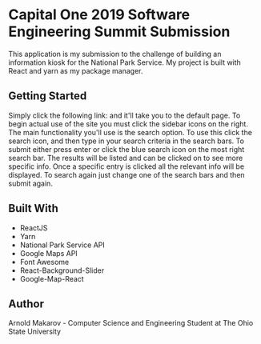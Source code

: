 # Capital One 2019 Software Engineering Summit Submission
This application is my submission to the challenge of building an information kiosk for the National Park Service. My project is built with React and yarn as my package manager.

## Getting Started
Simply click the following link: and it'll take you to the default page. To begin actual use of the site you must click the sidebar icons on the right. The main functionality you'll use is the search option. To use this click the search icon, and then type in your search criteria in the search bars. To submit either press enter or click the blue search icon on the most right search bar. The results will be listed and can be clicked on to see more specific info. Once a specific entry is clicked all the relevant info will be displayed. To search again just change one of the search bars and then submit again.

## Built With
- ReactJS
- Yarn
- National Park Service API
- Google Maps API
- Font Awesome
- React-Background-Slider
- Google-Map-React

## Author
Arnold Makarov - Computer Science and Engineering Student at The Ohio State University
